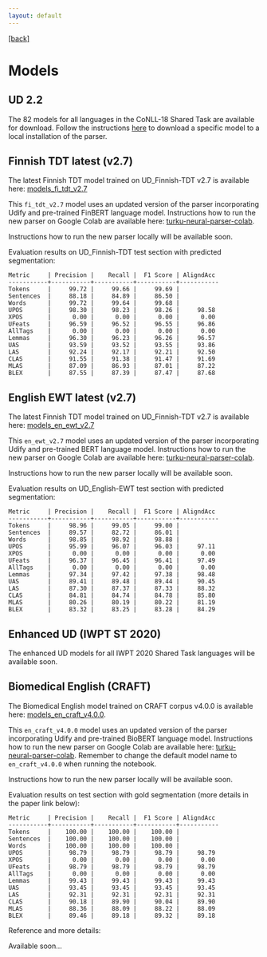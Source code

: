 ```yaml
---
layout: default
---
```


[[back]](index.html)

# Models

## UD 2.2

The 82 models for all languages in the CoNLL-18 Shared Task are available for download. Follow the instructions [here](install.html#download-the-models) to download a specific model to a local installation of the parser.

## Finnish TDT latest (v2.7)

The latest Finnish TDT model trained on UD_Finnish-TDT v2.7 is available here: [models_fi_tdt_v2.7](http://dl.turkunlp.org/turku-parser-models/models_fi_tdt_v2.7.tar.gz)

This `fi_tdt_v2.7` model uses an updated version of the parser incorporating Udify and pre-trained FinBERT language model. Instructions how to run the new parser on Google Colab are available here: [turku-neural-parser-colab](https://github.com/TurkuNLP/Turku-neural-parser-pipeline/blob/modularize/turku_neural_parser_colab.ipynb).

Instructions how to run the new parser locally will be available soon.

Evaluation results on UD_Finnish-TDT test section with predicted segmentation:

```
Metric     | Precision |    Recall |  F1 Score | AligndAcc
-----------+-----------+-----------+-----------+-----------
Tokens     |     99.72 |     99.66 |     99.69 |
Sentences  |     88.18 |     84.89 |     86.50 |
Words      |     99.72 |     99.64 |     99.68 |
UPOS       |     98.30 |     98.23 |     98.26 |     98.58
XPOS       |      0.00 |      0.00 |      0.00 |      0.00
UFeats     |     96.59 |     96.52 |     96.55 |     96.86
AllTags    |      0.00 |      0.00 |      0.00 |      0.00
Lemmas     |     96.30 |     96.23 |     96.26 |     96.57
UAS        |     93.59 |     93.52 |     93.55 |     93.86
LAS        |     92.24 |     92.17 |     92.21 |     92.50
CLAS       |     91.55 |     91.38 |     91.47 |     91.69
MLAS       |     87.09 |     86.93 |     87.01 |     87.22
BLEX       |     87.55 |     87.39 |     87.47 |     87.68
```

## English EWT latest (v2.7)

The latest Finnish TDT model trained on UD_Finnish-TDT v2.7 is available here: [models_en_ewt_v2.7](http://dl.turkunlp.org/turku-parser-models/models_en_ewt_v2.7.tar.gz)

This `en_ewt_v2.7` model uses an updated version of the parser incorporating Udify and pre-trained BERT language model. Instructions how to run the new parser on Google Colab are available here: [turku-neural-parser-colab](https://github.com/TurkuNLP/Turku-neural-parser-pipeline/blob/modularize/turku_neural_parser_colab.ipynb).

Instructions how to run the new parser locally will be available soon.

Evaluation results on UD_English-EWT test section with predicted segmentation:
```
Metric     | Precision |    Recall |  F1 Score | AligndAcc
-----------+-----------+-----------+-----------+-----------
Tokens     |     98.96 |     99.05 |     99.00 |
Sentences  |     89.57 |     82.72 |     86.01 |
Words      |     98.85 |     98.92 |     98.88 |
UPOS       |     95.99 |     96.07 |     96.03 |     97.11
XPOS       |      0.00 |      0.00 |      0.00 |      0.00
UFeats     |     96.37 |     96.45 |     96.41 |     97.49
AllTags    |      0.00 |      0.00 |      0.00 |      0.00
Lemmas     |     97.34 |     97.42 |     97.38 |     98.48
UAS        |     89.41 |     89.48 |     89.44 |     90.45
LAS        |     87.30 |     87.37 |     87.33 |     88.32
CLAS       |     84.81 |     84.74 |     84.78 |     85.80
MLAS       |     80.26 |     80.19 |     80.22 |     81.19
BLEX       |     83.32 |     83.25 |     83.28 |     84.29
```

## Enhanced UD (IWPT ST 2020) <a id="iwpt"></a>

The enhanced UD models for all IWPT 2020 Shared Task languages will be available soon.

## Biomedical English (CRAFT) <a id="craft"></a>

The Biomedical English model trained on CRAFT corpus v4.0.0 is available here: [models_en_craft_v4.0.0](http://dl.turkunlp.org/turku-parser-models/models_en_craft_v4.0.0.tar.gz).

This `en_craft_v4.0.0` model uses an updated version of the parser incorporating Udify and pre-trained BioBERT language model. Instructions how to run the new parser on Google Colab are available here: [turku-neural-parser-colab](https://github.com/TurkuNLP/Turku-neural-parser-pipeline/blob/modularize/turku_neural_parser_colab.ipynb). Remember to change the default model name to `en_craft_v4.0.0` when running the notebook.

Instructions how to run the new parser locally will be available soon.

Evaluation results on test section with gold segmentation (more details in the paper link below):

```
Metric     | Precision |    Recall |  F1 Score | AligndAcc
-----------+-----------+-----------+-----------+-----------
Tokens     |    100.00 |    100.00 |    100.00 |
Sentences  |    100.00 |    100.00 |    100.00 |
Words      |    100.00 |    100.00 |    100.00 |
UPOS       |     98.79 |     98.79 |     98.79 |     98.79
XPOS       |      0.00 |      0.00 |      0.00 |      0.00
UFeats     |     98.79 |     98.79 |     98.79 |     98.79
AllTags    |      0.00 |      0.00 |      0.00 |      0.00
Lemmas     |     99.43 |     99.43 |     99.43 |     99.43
UAS        |     93.45 |     93.45 |     93.45 |     93.45
LAS        |     92.31 |     92.31 |     92.31 |     92.31
CLAS       |     90.18 |     89.90 |     90.04 |     89.90
MLAS       |     88.36 |     88.09 |     88.22 |     88.09
BLEX       |     89.46 |     89.18 |     89.32 |     89.18
```

Reference and more details:

Available soon...
